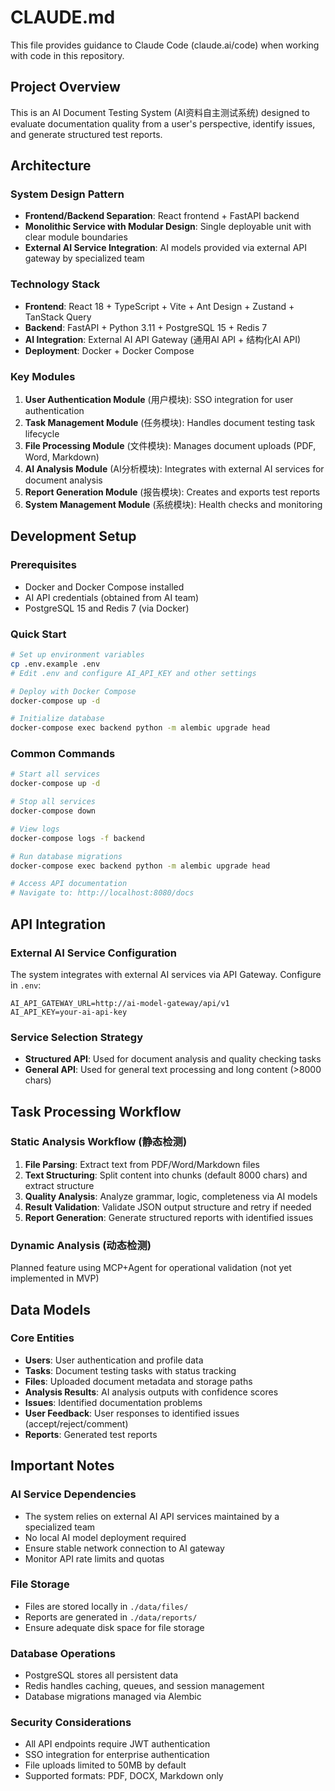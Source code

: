 # CLAUDE.md

This file provides guidance to Claude Code (claude.ai/code) when working with code in this repository.

## Project Overview

This is an AI Document Testing System (AI资料自主测试系统) designed to evaluate documentation quality from a user's perspective, identify issues, and generate structured test reports.

## Architecture

### System Design Pattern
- **Frontend/Backend Separation**: React frontend + FastAPI backend
- **Monolithic Service with Modular Design**: Single deployable unit with clear module boundaries
- **External AI Service Integration**: AI models provided via external API gateway by specialized team

### Technology Stack
- **Frontend**: React 18 + TypeScript + Vite + Ant Design + Zustand + TanStack Query
- **Backend**: FastAPI + Python 3.11 + PostgreSQL 15 + Redis 7
- **AI Integration**: External AI API Gateway (通用AI API + 结构化AI API)
- **Deployment**: Docker + Docker Compose

### Key Modules
1. **User Authentication Module** (用户模块): SSO integration for user authentication
2. **Task Management Module** (任务模块): Handles document testing task lifecycle
3. **File Processing Module** (文件模块): Manages document uploads (PDF, Word, Markdown)
4. **AI Analysis Module** (AI分析模块): Integrates with external AI services for document analysis
5. **Report Generation Module** (报告模块): Creates and exports test reports
6. **System Management Module** (系统模块): Health checks and monitoring

## Development Setup

### Prerequisites
- Docker and Docker Compose installed
- AI API credentials (obtained from AI team)
- PostgreSQL 15 and Redis 7 (via Docker)

### Quick Start
```bash
# Set up environment variables
cp .env.example .env
# Edit .env and configure AI_API_KEY and other settings

# Deploy with Docker Compose
docker-compose up -d

# Initialize database
docker-compose exec backend python -m alembic upgrade head
```

### Common Commands
```bash
# Start all services
docker-compose up -d

# Stop all services
docker-compose down

# View logs
docker-compose logs -f backend

# Run database migrations
docker-compose exec backend python -m alembic upgrade head

# Access API documentation
# Navigate to: http://localhost:8080/docs
```

## API Integration

### External AI Service Configuration
The system integrates with external AI services via API Gateway. Configure in `.env`:
```
AI_API_GATEWAY_URL=http://ai-model-gateway/api/v1
AI_API_KEY=your-ai-api-key
```

### Service Selection Strategy
- **Structured API**: Used for document analysis and quality checking tasks
- **General API**: Used for general text processing and long content (>8000 chars)

## Task Processing Workflow

### Static Analysis Workflow (静态检测)
1. **File Parsing**: Extract text from PDF/Word/Markdown files
2. **Text Structuring**: Split content into chunks (default 8000 chars) and extract structure
3. **Quality Analysis**: Analyze grammar, logic, completeness via AI models
4. **Result Validation**: Validate JSON output structure and retry if needed
5. **Report Generation**: Generate structured reports with identified issues

### Dynamic Analysis (动态检测)
Planned feature using MCP+Agent for operational validation (not yet implemented in MVP)

## Data Models

### Core Entities
- **Users**: User authentication and profile data
- **Tasks**: Document testing tasks with status tracking
- **Files**: Uploaded document metadata and storage paths
- **Analysis Results**: AI analysis outputs with confidence scores
- **Issues**: Identified documentation problems
- **User Feedback**: User responses to identified issues (accept/reject/comment)
- **Reports**: Generated test reports

## Important Notes

### AI Service Dependencies
- The system relies on external AI API services maintained by a specialized team
- No local AI model deployment required
- Ensure stable network connection to AI gateway
- Monitor API rate limits and quotas

### File Storage
- Files are stored locally in `./data/files/`
- Reports are generated in `./data/reports/`
- Ensure adequate disk space for file storage

### Database Operations
- PostgreSQL stores all persistent data
- Redis handles caching, queues, and session management
- Database migrations managed via Alembic

### Security Considerations
- All API endpoints require JWT authentication
- SSO integration for enterprise authentication
- File uploads limited to 50MB by default
- Supported formats: PDF, DOCX, Markdown only